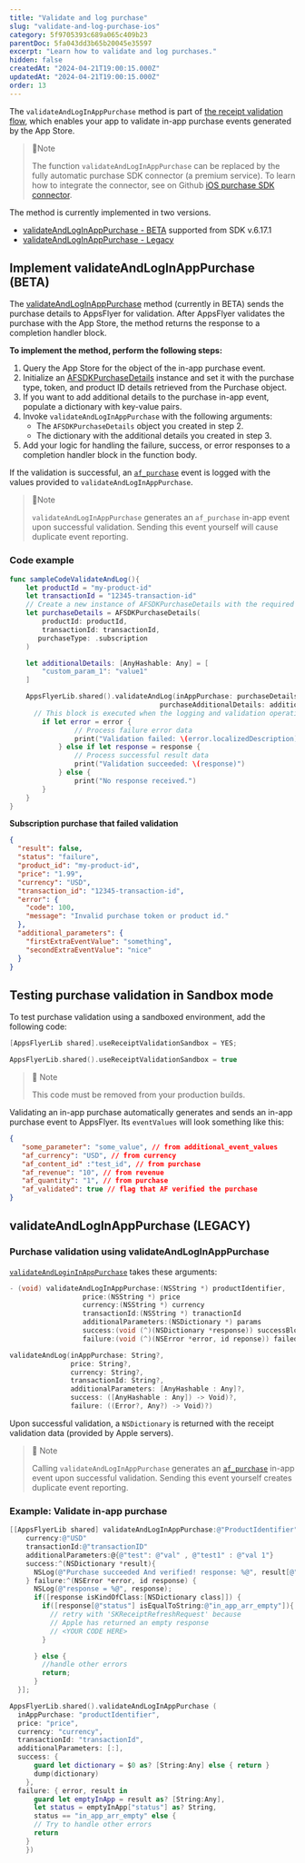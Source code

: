 ```yaml
---
title: "Validate and log purchase"
slug: "validate-and-log-purchase-ios"
category: 5f9705393c689a065c409b23
parentDoc: 5fa043dd3b65b20045e35597
excerpt: "Learn how to validate and log purchases."
hidden: false
createdAt: "2024-04-21T19:00:15.000Z"
updatedAt: "2024-04-21T19:00:15.000Z"
order: 13
---
```


The `validateAndLogInAppPurchase` method is part of [the receipt validation flow](https://support.appsflyer.com/hc/en-us/articles/23699097695249--Closed-Beta-Basic-receipt-validation#appsflyer-subscription-revenue-solution-setup), which enables your app to validate in-app purchase events generated by the App Store.

> 📘Note
> 
> The function `validateAndLogInAppPurchase` can be replaced by the fully automatic purchase SDK connector (a premium service). To learn how to integrate the connector, see on Github [iOS purchase SDK connector](https://github.com/AppsFlyerSDK/appsflyer-apple-purchase-connector).

The method is currently implemented in two versions.

- [validateAndLogInAppPurchase - BETA](#implement-validateandloginapppurchase-beta) supported from SDK v.6.17.1
- [validateAndLogInAppPurchase - Legacy](#validateandloginapppurchase-legacy) 

## Implement validateAndLogInAppPurchase (BETA)

The [validateAndLogInAppPurchase](https://dev.appsflyer.com/hc/docs/ios-sdk-reference-appsflyerlib#validateandloginapppurchase) method (currently in BETA) sends the purchase details to AppsFlyer for validation. After AppsFlyer validates the purchase with the App Store, the method returns the response to a completion handler block.

**To implement the method, perform the following steps:**

1. Query the App Store for the object of the in-app purchase event. 
2. Initialize an [AFSDKPurchaseDetails](https://dev.appsflyer.com/hc/docs/ios-sdk-reference-appsflyerlib#afsdkpurchasedetails) instance and set it with the purchase type, token, and product ID details retrieved from the Purchase object.
3. If you want to add additional details to the purchase in-app event, populate a dictionary with key-value pairs.
4. Invoke `validateAndLogInAppPurchase` with the following arguments:
   - The `AFSDKPurchaseDetails` object you created in step 2.
   - The dictionary with the additional details you created in step 3.
5. Add your logic for handling the failure, success, or error responses to a completion handler block in the function body.

If the validation is successful, an [`af_purchase`](https://dev.appsflyer.com/hc/docs/in-app-events-ios#af_purchase) event is logged with the values provided to `validateAndLogInAppPurchase`.

> 📘Note
> 
> `validateAndLogInAppPurchase` generates an `af_purchase` in-app event upon successful validation. Sending this event yourself will cause duplicate event reporting.

### Code example

```swift
func sampleCodeValidateAndLog(){
    let productId = "my-product-id"
    let transactionId = "12345-transaction-id"
    // Create a new instance of AFSDKPurchaseDetails with the required information
    let purchaseDetails = AFSDKPurchaseDetails(
        productId: productId, 
        transactionId: transactionId, 
       purchaseType: .subscription
    )

    let additionalDetails: [AnyHashable: Any] = [
        "custom_param_1": "value1"
    ]

    AppsFlyerLib.shared().validateAndLog(inAppPurchase: purchaseDetails,
                                     purchaseAdditionalDetails: additionalDetails) { (response, error) in
      // This block is executed when the logging and validation operation is complete.                              
        if let error = error {
                // Process failure error data
                print("Validation failed: \(error.localizedDescription)")
            } else if let response = response {
                // Process successful result data
                print("Validation succeeded: \(response)")
            } else {
                print("No response received.")
        }
    }
}
```

**Subscription purchase that failed validation**

```json
{
  "result": false,
  "status": "failure",
  "product_id": "my-product-id",
  "price": "1.99",
  "currency": "USD",
  "transaction_id": "12345-transaction-id",
  "error": {
    "code": 100,
    "message": "Invalid purchase token or product id."
  },
  "additional_parameters": {
    "firstExtraEventValue": "something",
    "secondExtraEventValue": "nice"
  }
}
```
## Testing purchase validation in Sandbox mode

To test purchase validation using a sandboxed environment, add the following code:

```objectivec
[AppsFlyerLib shared].useReceiptValidationSandbox = YES;
```
```swift
AppsFlyerLib.shared().useReceiptValidationSandbox = true
```

> 📘 Note
> 
> This code must be removed from your production builds.

Validating an in-app purchase automatically generates and sends an in-app purchase event to AppsFlyer. Its `eventValues` will look something like this:

```json
{
   "some_parameter": "some_value", // from additional_event_values
   "af_currency": "USD", // from currency
   "af_content_id" :"test_id", // from purchase
   "af_revenue": "10", // from revenue
   "af_quantity": "1", // from purchase
   "af_validated": true // flag that AF verified the purchase
}
```

## validateAndLogInAppPurchase (LEGACY)

### Purchase validation using validateAndLogInAppPurchase

[`validateAndLoginInAppPurchase`](https://dev.appsflyer.com/hc/docs/ios-sdk-reference-appsflyerlib#validateandloginapppurchase-legacy) takes these arguments:

```objectivec
- (void) validateAndLogInAppPurchase:(NSString *) productIdentifier,
                  price:(NSString *) price
                  currency:(NSString *) currency
                  transactionId:(NSString *) tranactionId
                  additionalParameters:(NSDictionary *) params
                  success:(void (^)(NSDictionary *response)) successBlock
                  failure:(void (^)(NSError *error, id reponse)) failedBlock;
```
```swift
validateAndLog(inAppPurchase: String?,
               price: String?,
               currency: String?,
               transactionId: String?,
               additionalParameters: [AnyHashable : Any]?,
               success: ([AnyHashable : Any]) -> Void)?,
               failure: ((Error?, Any?) -> Void)?)
```

Upon successful validation, a `NSDictionary` is returned with the receipt validation data (provided by Apple servers).

> 📘 Note
> 
> Calling `validateAndLogInAppPurchase` generates an [`af_purchase`](https://dev.appsflyer.com/hc/docs/in-app-events-ios#af_purchase) in-app event upon successful validation. Sending this event yourself creates duplicate event reporting.

### Example: Validate in-app purchase

```objectivec
[[AppsFlyerLib shared] validateAndLogInAppPurchase:@"ProductIdentifier" price:@"price"
    currency:@"USD"
    transactionId:@"transactionID"
    additionalParameters:@{@"test": @"val" , @"test1" : @"val 1"}
    success:^(NSDictionary *result){
      NSLog(@"Purchase succeeded And verified! response: %@", result[@"receipt"]);
    } failure:^(NSError *error, id response) {
      NSLog(@"response = %@", response);
      if([response isKindOfClass:[NSDictionary class]]) {
        if([response[@"status"] isEqualToString:@"in_app_arr_empty"]){
          // retry with 'SKReceiptRefreshRequest' because
          // Apple has returned an empty response
          // <YOUR CODE HERE>
        }

      } else {
        //handle other errors
        return;
      }
  }];
```
```swift
AppsFlyerLib.shared().validateAndLogInAppPurchase (
  inAppPurchase: "productIdentifier",
  price: "price",
  currency: "currency",
  transactionId: "transactionId",
  additionalParameters: [:],
  success: {
      guard let dictionary = $0 as? [String:Any] else { return }
      dump(dictionary)
    }, 
  failure: { error, result in
      guard let emptyInApp = result as? [String:Any],
      let status = emptyInApp["status"] as? String,
      status == "in_app_arr_empty" else {
      // Try to handle other errors
      return
    }     
    })
```
